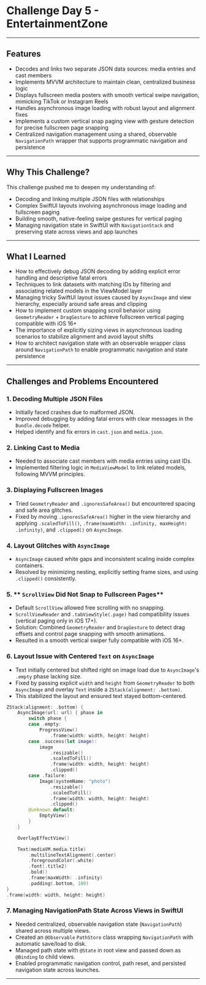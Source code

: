 # Challenge Day 5 - EntertainmentZone

---

## Features

* Decodes and links two separate JSON data sources: media entries and cast members
* Implements MVVM architecture to maintain clean, centralized business logic
* Displays fullscreen media posters with smooth vertical swipe navigation, mimicking TikTok or Instagram Reels
* Handles asynchronous image loading with robust layout and alignment fixes
* Implements a custom vertical snap paging view with gesture detection for precise fullscreen page snapping
* Centralized navigation management using a shared, observable `NavigationPath` wrapper that supports programmatic navigation and persistence

---

## Why This Challenge?

This challenge pushed me to deepen my understanding of:

* Decoding and linking multiple JSON files with relationships
* Complex SwiftUI layouts involving asynchronous image loading and fullscreen paging
* Building smooth, native-feeling swipe gestures for vertical paging
* Managing navigation state in SwiftUI with `NavigationStack` and preserving state across views and app launches

---

## What I Learned

* How to effectively debug JSON decoding by adding explicit error handling and descriptive fatal errors
* Techniques to link datasets with matching IDs by filtering and associating related models in the ViewModel layer
* Managing tricky SwiftUI layout issues caused by `AsyncImage` and view hierarchy, especially around safe areas and clipping
* How to implement custom snapping scroll behavior using `GeometryReader` + `DragGesture` to achieve fullscreen vertical paging compatible with iOS 16+
* The importance of explicitly sizing views in asynchronous loading scenarios to stabilize alignment and avoid layout shifts
* How to architect navigation state with an observable wrapper class around `NavigationPath` to enable programmatic navigation and state persistence

---

## Challenges and Problems Encountered

### 1. **Decoding Multiple JSON Files**

* Initially faced crashes due to malformed JSON.
* Improved debugging by adding fatal errors with clear messages in the `Bundle.decode` helper.
* Helped identify and fix errors in `cast.json` and `media.json`.

### 2. **Linking Cast to Media**

* Needed to associate cast members with media entries using cast IDs.
* Implemented filtering logic in `MediaViewModel` to link related models, following MVVM principles.

### 3. **Displaying Fullscreen Images**

* Tried `GeometryReader` and `.ignoresSafeArea()` but encountered spacing and safe area glitches.
* Fixed by moving `.ignoresSafeArea()` higher in the view hierarchy and applying `.scaledToFill()`, `.frame(maxWidth: .infinity, maxHeight: .infinity)`, and `.clipped()` on `AsyncImage`.

### 4. **Layout Glitches with `AsyncImage`**

* `AsyncImage` caused white gaps and inconsistent scaling inside complex containers.
* Resolved by minimizing nesting, explicitly setting frame sizes, and using `.clipped()` consistently.

### 5. ** `ScrollView` Did Not Snap to Fullscreen Pages**

* Default `ScrollView` allowed free scrolling with no snapping.
* `ScrollViewReader` and `.tabViewStyle(.page)` had compatibility issues (vertical paging only in iOS 17+).
* Solution: Combined `GeometryReader` and `DragGesture` to detect drag offsets and control page snapping with smooth animations.
* Resulted in a smooth vertical swiper fully compatible with iOS 16+.

### 6. **Layout Issue with Centered `Text` on `AsyncImage`**

* Text initially centered but shifted right on image load due to `AsyncImage`'s `.empty` phase lacking size.
* Fixed by passing explicit `width` and `height` from `GeometryReader` to both `AsyncImage` and overlay `Text` inside a `ZStack(alignment: .bottom)`.
* This stabilized the layout and ensured text stayed bottom-centered.

```swift
ZStack(alignment: .bottom) {
    AsyncImage(url: url) { phase in
        switch phase {
        case .empty:
            ProgressView()
                .frame(width: width, height: height)
        case .success(let image):
            image
                .resizable()
                .scaledToFill()
                .frame(width: width, height: height)
                .clipped()
        case .failure:
            Image(systemName: "photo")
                .resizable()
                .scaledToFill()
                .frame(width: width, height: height)
                .clipped()
        @unknown default:
            EmptyView()
        }
    }

    OverlayEffectView()

    Text(mediaVM.media.title)
        .multilineTextAlignment(.center)
        .foregroundColor(.white)
        .font(.title2)
        .bold()
        .frame(maxWidth: .infinity)
        .padding(.bottom, 100)
}
.frame(width: width, height: height)
```

### 7. **Managing NavigationPath State Across Views in SwiftUI**

* Needed centralized, observable navigation state (`NavigationPath`) shared across multiple views.
* Created an `@Observable` `PathStore` class wrapping `NavigationPath` with automatic save/load to disk.
* Managed path state with `@State` in root view and passed down as `@Binding` to child views.
* Enabled programmatic navigation control, path reset, and persisted navigation state across launches.

---

